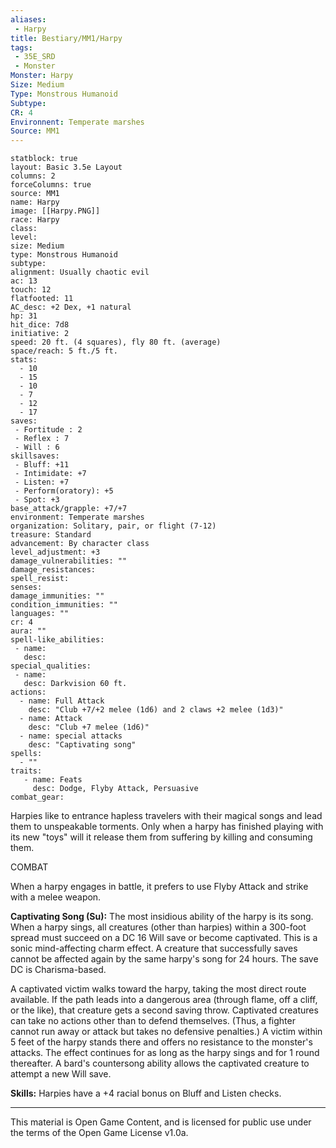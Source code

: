 ```yaml
---
aliases:
 - Harpy
title: Bestiary/MM1/Harpy
tags: 
 - 35E_SRD
 - Monster
Monster: Harpy
Size: Medium
Type: Monstrous Humanoid
Subtype: 
CR: 4
Environnent: Temperate marshes
Source: MM1
---
```


```statblock
statblock: true
layout: Basic 3.5e Layout
columns: 2
forceColumns: true
source: MM1 
name: Harpy
image: [[Harpy.PNG]]
race: Harpy
class: 
level: 
size: Medium
type: Monstrous Humanoid
subtype: 
alignment: Usually chaotic evil
ac: 13
touch: 12
flatfooted: 11
AC_desc: +2 Dex, +1 natural
hp: 31
hit_dice: 7d8
initiative: 2
speed: 20 ft. (4 squares), fly 80 ft. (average)
space/reach: 5 ft./5 ft.
stats:
  - 10
  - 15
  - 10
  - 7
  - 12
  - 17
saves:
 - Fortitude : 2
 - Reflex : 7
 - Will : 6
skillsaves:
 - Bluff: +11
 - Intimidate: +7
 - Listen: +7
 - Perform(oratory): +5
 - Spot: +3
base_attack/grapple: +7/+7
environment: Temperate marshes
organization: Solitary, pair, or flight (7-12)
treasure: Standard
advancement: By character class
level_adjustment: +3
damage_vulnerabilities: ""
damage_resistances: 
spell_resist: 
senses: 
damage_immunities: ""
condition_immunities: ""
languages: ""
cr: 4
aura: ""
spell-like_abilities:
 - name: 
   desc: 
special_qualities:
 - name:
   desc: Darkvision 60 ft.
actions:
  - name: Full Attack
    desc: "Club +7/+2 melee (1d6) and 2 claws +2 melee (1d3)"
  - name: Attack
    desc: "Club +7 melee (1d6)"
  - name: special attacks
    desc: "Captivating song"
spells:
  - ""
traits:
   - name: Feats
     desc: Dodge, Flyby Attack, Persuasive
combat_gear:  
```


Harpies like to entrance hapless travelers with their magical songs and lead them to unspeakable torments. Only when a harpy has finished playing with its new "toys" will it release them from suffering by killing and consuming them.

COMBAT

When a harpy engages in battle, it prefers to use Flyby Attack and strike with a melee weapon.


**Captivating Song (Su):** The most insidious ability of the harpy is its song. When a harpy sings, all creatures (other than harpies) within a 300-foot spread must succeed on a DC 16 Will save or become captivated. This is a sonic mind-affecting charm effect. A creature that successfully saves cannot be affected again by the same harpy's song for 24 hours. The save DC is Charisma-based.

A captivated victim walks toward the harpy, taking the most direct route available. If the path leads into a dangerous area (through flame, off a cliff, or the like), that creature gets a second saving throw. Captivated creatures can take no actions other than to defend themselves. (Thus, a fighter cannot run away or attack but takes no defensive penalties.) A victim within 5 feet of the harpy stands there and offers no resistance to the monster's attacks. The effect continues for as long as the harpy sings and for 1 round thereafter. A bard's countersong ability allows the captivated creature to attempt a new Will save.


**Skills:** Harpies have a +4 racial bonus on Bluff and Listen checks.

---

This material is Open Game Content, and is licensed for public use under the terms of the Open Game License v1.0a.
